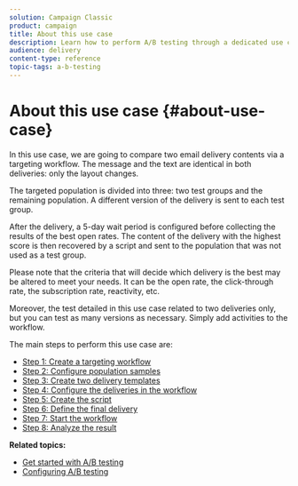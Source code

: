 ```yaml
---
solution: Campaign Classic
product: campaign
title: About this use case
description: Learn how to perform A/B testing through a dedicated use case.
audience: delivery
content-type: reference
topic-tags: a-b-testing
---
```


# About this use case {#about-use-case}

In this use case, we are going to compare two email delivery contents via a targeting workflow. The message and the text are identical in both deliveries: only the layout changes.

The targeted population is divided into three: two test groups and the remaining population. A different version of the delivery is sent to each test group.

After the delivery, a 5-day wait period is configured before collecting the results of the best open rates. The content of the delivery with the highest score is then recovered by a script and sent to the population that was not used as a test group.

Please note that the criteria that will decide which delivery is the best may be altered to meet your needs. It can be the open rate, the click-through rate, the subscription rate, reactivity, etc.

Moreover, the test detailed in this use case related to two deliveries only, but you can test as many versions as necessary. Simply add activities to the workflow.

The main steps to perform this use case are:

* [Step 1: Create a targeting workflow](../../delivery/using/a-b-testing-uc-targeting-workflow.md)
* [Step 2: Configure population samples](../../delivery/using/a-b-testing-uc-population-samples.md)
* [Step 3: Create two delivery templates](../../delivery/using/a-b-testing-uc-delivery-templates.md)
* [Step 4: Configure the deliveries in the workflow](../../delivery/using/a-b-testing-uc-configuring-deliveries.md)
* [Step 5: Create the script](../../delivery/using/a-b-testing-uc-script.md)
* [Step 6: Define the final delivery](../../delivery/using/a-b-testing-uc-final-delivery.md)
* [Step 7: Start the workflow](../../delivery/using/a-b-testing-uc-start-workflow.md)
* [Step 8: Analyze the result](../../delivery/using/a-b-testing-uc-analyzing.md)

**Related topics:**

* [Get started with A/B testing](../../delivery/using/get-started-a-b-testing.md)
* [Configuring A/B testing](../../delivery/using/configuring-a-b-testing.md)
